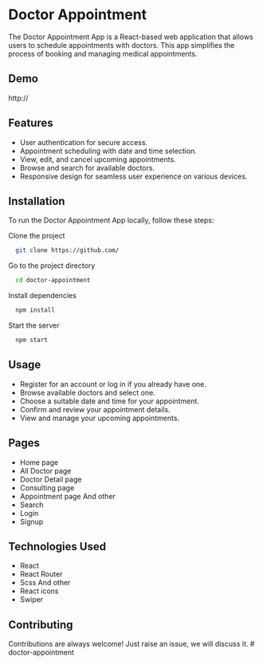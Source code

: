 # Doctor Appointment

The Doctor Appointment App is a React-based web application that allows users to schedule appointments with doctors. This app simplifies the process of booking and managing medical appointments.

## Demo

http://

## Features

- User authentication for secure access.
- Appointment scheduling with date and time selection.
- View, edit, and cancel upcoming appointments.
- Browse and search for available doctors.
- Responsive design for seamless user experience on various devices.

## Installation

To run the Doctor Appointment App locally, follow these steps:

Clone the project

```bash
  git clone https://github.com/
```

Go to the project directory

```bash
  cd doctor-appointment
```

Install dependencies

```bash
  npm install
```

Start the server

```bash
  npm start
```

## Usage

- Register for an account or log in if you already have one.
- Browse available doctors and select one.
- Choose a suitable date and time for your appointment.
- Confirm and review your appointment details.
- View and manage your upcoming appointments.

## Pages

- Home page
- All Doctor page
- Doctor Detail page
- Consulting page
- Appointment page
And other 
- Search
- Login
- Signup

## Technologies Used

- React
- React Router 
- Scss 
And other
- React icons 
- Swiper

## Contributing

Contributions are always welcome!
Just raise an issue, we will discuss it.
#   d o c t o r - a p p o i n t m e n t  
 